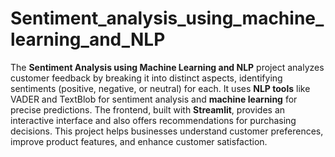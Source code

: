 # Sentiment_analysis_using_machine_learning_and_NLP
The **Sentiment Analysis using Machine Learning and NLP** project analyzes customer feedback by breaking it into distinct aspects, identifying sentiments (positive, negative, or neutral) for each. It uses **NLP tools** like VADER and TextBlob for sentiment analysis and **machine learning** for precise predictions. The frontend, built with **Streamlit**, provides an interactive interface and also offers recommendations for purchasing decisions. This project helps businesses understand customer preferences, improve product features, and enhance customer satisfaction.

